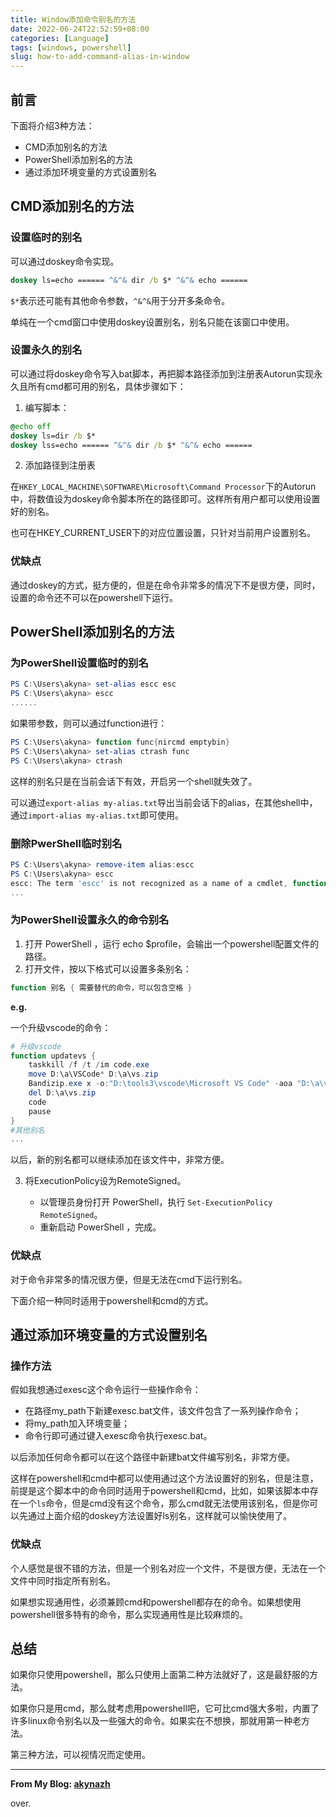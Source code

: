 ```yaml
---
title: Window添加命令别名的方法
date: 2022-06-24T22:52:59+08:00
categories: [Language]
tags: [windows, powershell]
slug: how-to-add-command-alias-in-window
---
```


## 前言

下面将介绍3种方法：

- CMD添加别名的方法
- PowerShell添加别名的方法
- 通过添加环境变量的方式设置别名

## CMD添加别名的方法

### 设置临时的别名

可以通过doskey命令实现。

```bat
doskey ls=echo ====== ^&^& dir /b $* ^&^& echo ======
```

`$*`表示还可能有其他命令参数，`^&^&`用于分开多条命令。

单纯在一个cmd窗口中使用doskey设置别名，别名只能在该窗口中使用。

### 设置永久的别名

可以通过将doskey命令写入bat脚本，再把脚本路径添加到注册表Autorun实现永久且所有cmd都可用的别名，具体步骤如下：

1. 编写脚本：

```bat
@echo off
doskey ls=dir /b $*
doskey lss=echo ====== ^&^& dir /b $* ^&^& echo ======
```

2. 添加路径到注册表

在`HKEY_LOCAL_MACHINE\SOFTWARE\Microsoft\Command Processor`下的Autorun中，将数值设为doskey命令脚本所在的路径即可。这样所有用户都可以使用设置好的别名。

也可在HKEY_CURRENT_USER下的对应位置设置，只针对当前用户设置别名。

### 优缺点

通过doskey的方式，挺方便的，但是在命令非常多的情况下不是很方便，同时，设置的命令还不可以在powershell下运行。

## PowerShell添加别名的方法

### 为PowerShell设置临时的别名

```ps1
PS C:\Users\akyna> set-alias escc esc
PS C:\Users\akyna> escc
......
```

如果带参数，则可以通过function进行：

```ps1
PS C:\Users\akyna> function func{nircmd emptybin}
PS C:\Users\akyna> set-alias ctrash func
PS C:\Users\akyna> ctrash
```

这样的别名只是在当前会话下有效，开启另一个shell就失效了。

可以通过`export-alias my-alias.txt`导出当前会话下的alias，在其他shell中，通过`import-alias my-alias.txt`即可使用。

### 删除PwerShell临时别名

```ps1
PS C:\Users\akyna> remove-item alias:escc
PS C:\Users\akyna> escc
escc: The term 'escc' is not recognized as a name of a cmdlet, function, script file, or executable program.
...
```

### 为PowerShell设置永久的命令别名

1. 打开 PowerShell ，运行 echo $profile，会输出一个powershell配置文件的路径。
2. 打开文件，按以下格式可以设置多条别名：

```ps1
function 别名 { 需要替代的命令，可以包含空格 }
```

**e.g.** 

一个升级vscode的命令：

```ps1
# 升级vscode
function updatevs {
    taskkill /f /t /im code.exe
    move D:\a\VSCode* D:\a\vs.zip
    Bandizip.exe x -o:"D:\tools3\vscode\Microsoft VS Code" -aoa "D:\a\vs.zip"
    del D:\a\vs.zip
    code
    pause
}
#其他别名
...
```

以后，新的别名都可以继续添加在该文件中，非常方便。

3. 将ExecutionPolicy设为RemoteSigned。

   - 以管理员身份打开 PowerShell，执行 `Set-ExecutionPolicy RemoteSigned`。
   - 重新启动 PowerShell ，完成。

### 优缺点

对于命令非常多的情况很方便，但是无法在cmd下运行别名。

下面介绍一种同时适用于powershell和cmd的方式。

## 通过添加环境变量的方式设置别名

### 操作方法

假如我想通过exesc这个命令运行一些操作命令：

- 在路径my_path下新建exesc.bat文件，该文件包含了一系列操作命令；
- 将my_path加入环境变量；
- 命令行即可通过键入exesc命令执行exesc.bat。

以后添加任何命令都可以在这个路径中新建bat文件编写别名，非常方便。

这样在powershell和cmd中都可以使用通过这个方法设置好的别名，但是注意，前提是这个脚本中的命令同时适用于powershell和cmd，比如，如果该脚本中存在一个`ls`命令，但是cmd没有这个命令，那么cmd就无法使用该别名，但是你可以先通过上面介绍的doskey方法设置好ls别名，这样就可以愉快使用了。

### 优缺点

个人感觉是很不错的方法，但是一个别名对应一个文件，不是很方便，无法在一个文件中同时指定所有别名。

如果想实现通用性，必须兼顾cmd和powershell都存在的命令。如果想使用powershell很多特有的命令，那么实现通用性是比较麻烦的。

## 总结

如果你只使用powershell，那么只使用上面第二种方法就好了，这是最舒服的方法。

如果你只是用cmd，那么就考虑用powershell吧，它可比cmd强大多啦，内置了许多linux命令别名以及一些强大的命令。如果实在不想换，那就用第一种老方法。

第三种方法，可以视情况而定使用。

---

**From My Blog: [akynazh](https://akynazh.site)**

over.